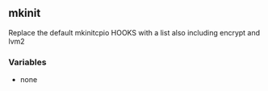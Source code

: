 ## mkinit

Replace the default mkinitcpio HOOKS with a list also including encrypt and lvm2

### Variables

- none
